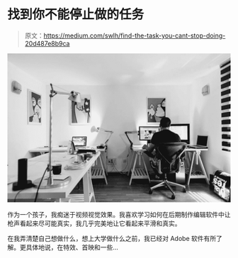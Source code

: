# 找到你不能停止做的任务

> 原文：<https://medium.com/swlh/find-the-task-you-cant-stop-doing-20d487e8b9ca>

![](img/ceb6a170641003d45aa8a701b56241d1.png)

作为一个孩子，我痴迷于视频视觉效果。我喜欢学习如何在后期制作编辑软件中让枪声看起来尽可能真实，我几乎完美地让它看起来平滑和真实。

在我弄清楚自己想做什么，想上大学做什么之前，我已经对 Adobe 软件有所了解。更具体地说，在特效、首映和一些…
